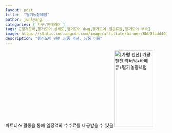 ```yaml
---
layout: post
title:  "딸기농장체험" 
author: junlyang
categories: [ 가구/인테리어 ]
tags: [행거도어,행거도어 상세도,행거도어 dwg,행거도어 열관류율,행거도어 부속]
image: https://static.coupangcdn.com/image/affiliate/banner/8bb9fadd40126e0d43cc90cc588ed020@2x.jpg 
description: "행거도어 관련 상품 추천, 상품 이름"
---
```

파트너스 활동을 통해 일정액의 수수료를 제공받을 수 있음
<a href="https://coupa.ng/bNdFJM" target="_blank"><img src="https://static.coupangcdn.com/image/affiliate/banner/8bb9fadd40126e0d43cc90cc588ed020@2x.jpg" alt="[가평 펜션] 가평 펜션 리버웍+바베큐+딸기농장체험" width="120" height="240"></a>